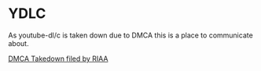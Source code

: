 # YDLC
As youtube-dl/c is taken down due to DMCA this is a place to communicate about.

[DMCA Takedown filed by RIAA](https://github.com/github/dmca/blob/master/2020/10/2020-10-23-RIAA.md)
